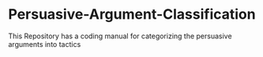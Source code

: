 # Persuasive-Argument-Classification
This Repository has a coding manual for categorizing the persuasive arguments into tactics
